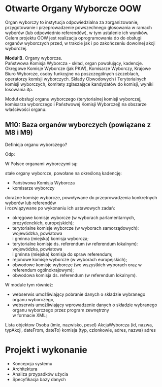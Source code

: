 # Otwarte Organy Wyborcze OOW 
Organ wyborczy to instytucja odpowiedzialna za zorganizowanie, przygotowanie i przeprowadzenie powszechnego głosowania w ramach wyborów (lub odpowiednio referendów), w tym ustalenie ich wyników.  
Celem projektu OOW jest realizacja oprogramowania do do obsługi organów wyborczych przed, w trakcie jak i po zakończeniu dowolnej akcji wyborczej. 



**Moduł B.** Organy wyborcze.  
Państwowa Komisja Wyborcza - skład, organ powołujący, kadencje. Okręgowe Komisje Wyborcze (jak PKW), Komisarze Wyborczy, Krajowe Biuro Wyborcze, osoby funkcyjne na poszczególnych szczeblach, operatorzy komisji wyborczych. Składy Obwodowych i Terytorialnych komisji wyborczych, komitety zgłaszające kandydatów do komisji, wyniki losowania itp.

Moduł obsługi organu wyborczego (terytorialnej komisji wyborczej, komisarza wyborczego i Państwowej Komisji Wyborczej) na obszarze właściwości organu.   


## M10: Baza organów wyborczych (powiązane z M8 i M9)
Definicja organu wyborczego?

Odp:

W Polsce organami wyborczymi są:  

stałe organy wyborcze, powołane na określoną kadencję:  

   - Państwowa Komisja Wyborcza  
   - komisarze wyborczy  

doraźne komisje wyborcze, powoływane do przeprowadzenia konkretnych wyborów lub referendów  
i rozwiązywane po wykonaniu ich ustawowych zadań:  
   - okręgowe komisje wyborcze (w wyborach parlamentarnych, prezydenckich, europejskich);  
   - terytorialne komisje wyborcze (w wyborach samorządowych): wojewódzka, powiatowa  
   i gminna (miejska) komisja wyborcza;  
   - terytorialne komisje ds. referendum (w referendum lokalnym): wojewódzka, powiatowa  
   i gminna (miejska) komisja do spraw referendum;  
   - rejonowe komisje wyborcze (w wyborach europejskich);  
   - obwodowe komisje wyborcze (we wszystkich wyborach oraz w referendum ogólnokrajowym);  
   - obwodowa komisja ds. referendum (w referendum lokalnym).  

W module tym również:
- webserwis umożliwiający pobranie danych o składzie wybranego organu wyborczego,
- webserwis umożliwiający wprowadzenie danych o składzie wybranego organu wyborczego przez program zewnętrzny  
w formacie XML;



Lista objektow 
Osoba (imie, nazwisko, pesel) 
AkcjaWyborcza (id, nazwa, typAkcji, dateFrom, dateTo)
komisja (typ, czlonkowie, adres, nazwa)
adres




# Projekt i wykonanie 
* Koncepcja systemu
* Architektura
* Analiza przypadków użycia 
* Specyfikacja bazy danych 


